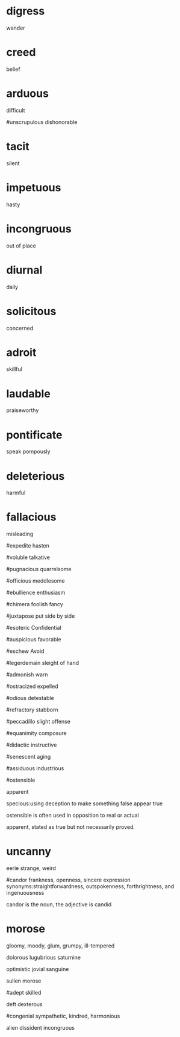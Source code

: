 # digress
wander


# creed
belief

# arduous
difficult

#unscrupulous
dishonorable

# tacit
silent

# impetuous
hasty



# incongruous
out of place

# diurnal
daily
# solicitous
concerned

# adroit
skillful

# laudable
praiseworthy

# pontificate
speak pompously

# deleterious
harmful

# fallacious
misleading

#expedite
hasten

#voluble
talkative

#pugnacious
quarrelsome

#officious
meddlesome

#ebullience
enthusiasm

#chimera
foolish fancy

#juxtapose
put side by side

#esoteric
Confidential

#auspicious
favorable

#eschew
Avoid

#legerdemain
sleight of hand

#admonish
warn

#ostracized
expelled

#odious
detestable

#refractory
stabborn

#peccadillo
slight offense

#equanimity
composure

#didactic
instructive

#senescent
aging

#assiduous
industrious

#ostensible

apparent

specious:using deception to make something false appear true

ostensible is often used in opposition to real or actual

apparent, stated as true but not necessarily proved.

# uncanny
eerie strange, weird

#candor
frankness, openness, sincere expression
synonyms:straightforwardness, outspokenness, forthrightness, and ingenuousness

candor is the noun, the adjective is candid

# morose

gloomy, moody, glum, grumpy, ill-tempered

dolorous
lugubrious
saturnine

optimistic
jovial
sanguine

sullen morose

#adept
skilled

deft
dexterous

#congenial
sympathetic, kindred, harmonious

alien
dissident
incongruous

